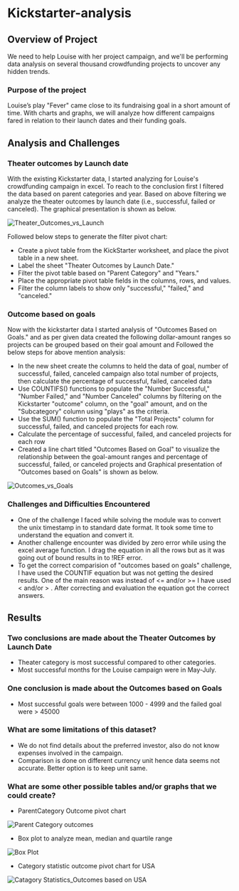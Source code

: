 # Kickstarter-analysis
## Overview of Project
We need to help Louise with her project campaign, and we'll be performing data analysis on several thousand crowdfunding projects to uncover any hidden trends. 

### Purpose of the project 
Louise’s play "Fever" came close to its fundraising goal in a short amount of time. With charts and graphs, we will analyze how different campaigns fared in relation to their launch dates and their funding goals.

## Analysis and Challenges 

### Theater outcomes by Launch date

With the existing Kickstarter data, I started analyzing for Louise's crowdfunding campaign in excel. 
To reach to the conclusion first I filtered the data based on parent categories and year.
Based on above filtering we analyze the theater outcomes by launch date (i.e., successful, failed or canceled). The graphical presentation is shown as below.

![Theater_Outcomes_vs_Launch](https://user-images.githubusercontent.com/96400887/164874623-7cf876a8-1705-454d-9a6d-6dbc38c3a544.png)

Followed below steps to generate the filter pivot chart:
 - Create a pivot table from the KickStarter worksheet, and place the pivot table in a new sheet.
- Label the sheet "Theater Outcomes by Launch Date."
- Filter the pivot table based on "Parent Category" and "Years."
- Place the appropriate pivot table fields in the columns, rows, and values.
- Filter the column labels to show only "successful," "failed," and "canceled."


### Outcome based on goals

Now with the kickstarter data I started analysis of "Outcomes Based on Goals." and as per given data created the following dollar-amount ranges so projects can be grouped based on their goal amount and 
Followed the below steps for above mention analysis:
- In the new sheet create the columns to held the data of goal, number of successful, failed, canceled campaign also total number of projects, then calculate the percentage of successful, failed, canceled data
- Use COUNTIFS() functions to populate the "Number Successful," "Number Failed," and "Number Canceled" columns by filtering on the Kickstarter "outcome" column, on the "goal" amount, and on the "Subcategory" column using "plays" as the criteria.  
- Use the SUM() function to populate the "Total Projects" column for successful, failed, and canceled projects for each row.
- Calculate the percentage of successful, failed, and canceled projects for each row
- Created a line chart titled "Outcomes Based on Goal" to visualize the relationship between the goal-amount ranges and percentage of successful, failed, or canceled projects
and Graphical presentation of "Outcomes based on Goals" is shown as below.
 
![Outcomes_vs_Goals](https://user-images.githubusercontent.com/96400887/164874637-1a48f049-a2e8-4136-af3e-1389c1ba8cb6.png)

### Challenges and Difficulties Encountered
- One of the challenge I faced while solving the module was to convert the unix timestamp in to standard date format. It took some time to understand the equation and convert it.
- Another challenge encounter was divided by zero error while using the excel average function. I drag the equation in all the rows but as it was going out of bound results in to !REF error. 
- To get the correct comparision of "outcomes based on goals" challenge, I have used the COUNTIF equation but was not getting the desired results. One of the main reason was instead of <= and/or >= I have used < and/or > . After correcting and evaluation the equation got the correct answers. 

## Results
### Two conclusions are made about the Theater Outcomes by Launch Date
- Theater category is most successful compared to other categories.
- Most successful months for the Louise campaign were in May-July.

### One conclusion is made about the Outcomes based on Goals
- Most successful goals were between 1000 - 4999 and the failed goal were > 45000

### What are some limitations of this dataset?
- We do not find details about the preferred investor, also do not know expenses involved in the campaign.
- Comparison is done on different currency unit hence data seems not accurate. Better option is to keep unit same.

### What are some other possible tables and/or graphs that we could create?
- ParentCategory Outcome pivot chart

![Parent Category outcomes](https://user-images.githubusercontent.com/96400887/164954936-ba77d665-a286-4d8e-be7a-38176d059960.png)

- Box plot to analyze mean, median and quartile range

![Box Plot](https://user-images.githubusercontent.com/96400887/164955019-7c128a9f-b471-4214-bd5a-1ed584350408.png)

- Category statistic outcome pivot chart for USA

![Catagory Statistics_Outcomes based on USA](https://user-images.githubusercontent.com/96400887/164955082-431fde06-ab5a-4a4e-b4c7-98f8322bf823.png)


